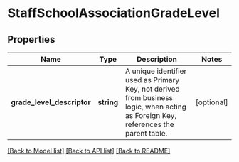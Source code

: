 # StaffSchoolAssociationGradeLevel

## Properties
Name | Type | Description | Notes
------------ | ------------- | ------------- | -------------
**grade_level_descriptor** | **string** | A unique identifier used as Primary Key, not derived from business logic, when acting as Foreign Key, references the parent table. | [optional] 

[[Back to Model list]](../README.md#documentation-for-models) [[Back to API list]](../README.md#documentation-for-api-endpoints) [[Back to README]](../README.md)


